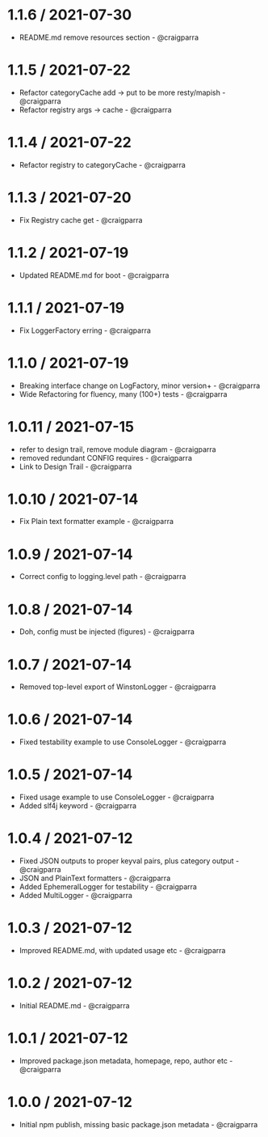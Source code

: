 1.1.6 / 2021-07-30
==================

* README.md remove resources section - @craigparra 
  
1.1.5 / 2021-07-22
==================

* Refactor categoryCache add -> put to be more resty/mapish - @craigparra
* Refactor registry args  -> cache - @craigparra
  
1.1.4 / 2021-07-22
==================

* Refactor registry to categoryCache - @craigparra
  
1.1.3 / 2021-07-20
==================

* Fix Registry cache get  - @craigparra

1.1.2 / 2021-07-19
==================

* Updated README.md for boot - @craigparra

1.1.1 / 2021-07-19
==================

* Fix LoggerFactory erring - @craigparra
  
1.1.0 / 2021-07-19
==================

* Breaking interface change on LogFactory, minor version+ - @craigparra
* Wide Refactoring for fluency, many (100+) tests - @craigparra
  
1.0.11 / 2021-07-15
==================

* refer to design trail, remove module diagram - @craigparra
* removed redundant CONFIG requires - @craigparra
* Link to Design Trail - @craigparra

1.0.10 / 2021-07-14
==================

* Fix Plain text formatter example  - @craigparra
  
1.0.9 / 2021-07-14
==================

* Correct config to logging.level path  - @craigparra
  
1.0.8 / 2021-07-14
==================

* Doh, config must be injected (figures)  - @craigparra
  
1.0.7 / 2021-07-14
==================

* Removed top-level export of WinstonLogger  - @craigparra
  
1.0.6 / 2021-07-14
==================

* Fixed testability example to use ConsoleLogger - @craigparra
  
1.0.5 / 2021-07-14
==================

* Fixed usage example to use ConsoleLogger - @craigparra
* Added slf4j keyword - @craigparra
  
1.0.4 / 2021-07-12
==================

* Fixed JSON outputs to proper keyval pairs, plus category output - @craigparra
* JSON and PlainText formatters - @craigparra
* Added EphemeralLogger for testability - @craigparra
* Added MultiLogger - @craigparra

1.0.3 / 2021-07-12
==================

* Improved README.md, with updated usage etc - @craigparra
  
1.0.2 / 2021-07-12
==================

* Initial README.md - @craigparra

1.0.1 / 2021-07-12
==================

* Improved package.json metadata, homepage, repo, author etc - @craigparra

1.0.0 / 2021-07-12
==================

* Initial npm publish, missing basic package.json metadata - @craigparra
